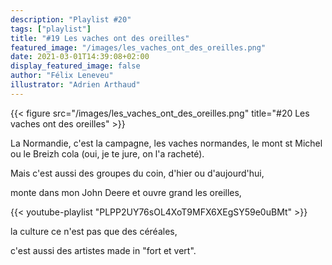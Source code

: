 ```yaml
---
description: "Playlist #20"
tags: ["playlist"]
title: "#19 Les vaches ont des oreilles"
featured_image: "/images/les_vaches_ont_des_oreilles.png"
date: 2021-03-01T14:39:08+02:00
display_featured_image: false
author: "Félix Leneveu" 
illustrator: "Adrien Arthaud"
---
```


{{< figure src="/images/les_vaches_ont_des_oreilles.png" title="#20 Les vaches ont des oreilles" >}}

La Normandie, c'est la campagne, les vaches normandes, le mont st Michel ou le Breizh cola (oui, je te jure, on l'a racheté).

Mais c'est aussi des groupes du coin, d'hier ou d'aujourd'hui, 

monte dans mon John Deere et ouvre grand les oreilles, 

{{< youtube-playlist "PLPP2UY76sOL4XoT9MFX6XEgSY59e0uBMt" >}}

la culture ce n'est pas que des céréales, 

c'est aussi des artistes made in "fort et vert".
